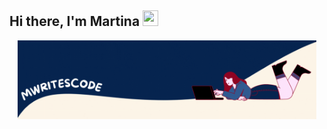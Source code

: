## Hi there, I'm Martina  <img src="https://media.giphy.com/media/hvRJCLFzcasrR4ia7z/giphy.gif" width="25px" height="25px">

<p align="center"> <img align="center" alt="GIF" src="https://github.com/mwritescode/mwritescode/blob/main/assets/new_profile_banner.gif?raw=true" width="95%"/> </p> <br>
